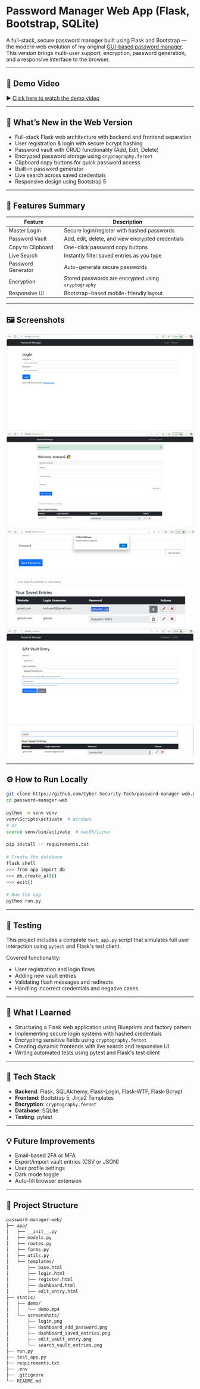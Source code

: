 # Password Manager Web App (Flask, Bootstrap, SQLite)

A full-stack, secure password manager built using Flask and Bootstrap — the modern web evolution of my original [GUI-based password manager](https://github.com/Cyber-Security-Tech/password-manager-gui).  
This version brings multi-user support, encryption, password generation, and a responsive interface to the browser.

---

## 🎥 Demo Video

▶️ [Click here to watch the demo video](static/demo/demo.mp4)

---

## 🚀 What’s New in the Web Version

- Full-stack Flask web architecture with backend and frontend separation  
- User registration & login with secure bcrypt hashing  
- Password vault with CRUD functionality (Add, Edit, Delete)  
- Encrypted password storage using `cryptography.fernet`  
- Clipboard copy buttons for quick password access  
- Built-in password generator  
- Live search across saved credentials  
- Responsive design using Bootstrap 5

---

## 🔐 Features Summary

| Feature                  | Description                                             |
|--------------------------|---------------------------------------------------------|
| Master Login             | Secure login/register with hashed passwords             |
| Password Vault           | Add, edit, delete, and view encrypted credentials       |
| Copy to Clipboard        | One-click password copy buttons                         |
| Live Search              | Instantly filter saved entries as you type              |
| Password Generator       | Auto-generate secure passwords                          |
| Encryption               | Stored passwords are encrypted using `cryptography`     |
| Responsive UI            | Bootstrap-based mobile-friendly layout                  |

---

## 🖼️ Screenshots

![Login Screen](static/screenshots/login.png)  
![Add Password](static/screenshots/dashboard_add_password.png)  
![Saved Entries](static/screenshots/dashboard_saved_entries.png)  
![Edit Vault Entry](static/screenshots/edit_vault_entry.png)  
![Search Vault](static/screenshots/search_vault_entries.png)

---

## ⚙️ How to Run Locally

```bash
git clone https://github.com/Cyber-Security-Tech/password-manager-web.git
cd password-manager-web

python -m venv venv
venv\Scripts\activate  # Windows
# or
source venv/bin/activate  # macOS/Linux

pip install -r requirements.txt

# Create the database
flask shell
>>> from app import db
>>> db.create_all()
>>> exit()

# Run the app
python run.py
```

---

## 🧪 Testing

This project includes a complete `test_app.py` script that simulates full user interaction using `pytest` and Flask's test client.

Covered functionality:
- User registration and login flows
- Adding new vault entries
- Validating flash messages and redirects
- Handling incorrect credentials and negative cases

---

## 🧠 What I Learned

- Structuring a Flask web application using Blueprints and factory pattern  
- Implementing secure login systems with hashed credentials  
- Encrypting sensitive fields using `cryptography.fernet`  
- Creating dynamic frontends with live search and responsive UI  
- Writing automated tests using pytest and Flask's test client

---

## 🧱 Tech Stack

- **Backend**: Flask, SQLAlchemy, Flask-Login, Flask-WTF, Flask-Bcrypt  
- **Frontend**: Bootstrap 5, Jinja2 Templates  
- **Encryption**: `cryptography.fernet`  
- **Database**: SQLite  
- **Testing**: pytest

---

## 💡 Future Improvements

- Email-based 2FA or MFA  
- Export/import vault entries (CSV or JSON)  
- User profile settings  
- Dark mode toggle  
- Auto-fill browser extension

---

## 📁 Project Structure

```
password-manager-web/
├── app/
│   ├── __init__.py
│   ├── models.py
│   ├── routes.py
│   ├── forms.py
│   ├── utils.py
│   └── templates/
│       ├── base.html
│       ├── login.html
│       ├── register.html
│       ├── dashboard.html
│       ├── edit_entry.html
├── static/
│   ├── demo/
│   │   └── demo.mp4
│   └── screenshots/
│       ├── login.png
│       ├── dashboard_add_password.png
│       ├── dashboard_saved_entries.png
│       ├── edit_vault_entry.png
│       └── search_vault_entries.png
├── run.py
├── test_app.py
├── requirements.txt
├── .env
├── .gitignore
└── README.md
```
